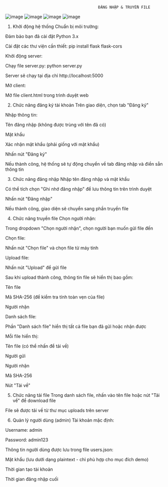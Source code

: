                                              ĐĂNG NHẬP & TRUYỀN FILE
![image](https://github.com/user-attachments/assets/4c9f57e6-5789-40ee-893a-2d3baf4cab61)
![image](https://github.com/user-attachments/assets/d72aacb2-5cfc-4d56-9bca-d1cac832d5eb)
![image](https://github.com/user-attachments/assets/e53e3f38-83ff-493b-bd39-47b8847fb2ef)
![image](https://github.com/user-attachments/assets/6d354607-cb6e-4c44-a4d1-6d8d94be4c61)
1. Khởi động hệ thống
Chuẩn bị môi trường:

Đảm bảo bạn đã cài đặt Python 3.x

Cài đặt các thư viện cần thiết: pip install flask flask-cors

Khởi động server:

Chạy file server.py: python server.py

Server sẽ chạy tại địa chỉ http://localhost:5000

Mở client:

Mở file client.html trong trình duyệt web

2. Chức năng đăng ký tài khoản
Trên giao diện, chọn tab "Đăng ký"

Nhập thông tin:

Tên đăng nhập (không được trùng với tên đã có)

Mật khẩu

Xác nhận mật khẩu (phải giống với mật khẩu)

Nhấn nút "Đăng ký"

Nếu thành công, hệ thống sẽ tự động chuyển về tab đăng nhập và điền sẵn thông tin

3. Chức năng đăng nhập
Nhập tên đăng nhập và mật khẩu

Có thể tích chọn "Ghi nhớ đăng nhập" để lưu thông tin trên trình duyệt

Nhấn nút "Đăng nhập"

Nếu thành công, giao diện sẽ chuyển sang phần truyền file

4. Chức năng truyền file
Chọn người nhận:

Trong dropdown "Chọn người nhận", chọn người bạn muốn gửi file đến

Chọn file:

Nhấn nút "Chọn file" và chọn file từ máy tính

Upload file:

Nhấn nút "Upload" để gửi file

Sau khi upload thành công, thông tin file sẽ hiển thị bao gồm:

Tên file

Mã SHA-256 (để kiểm tra tính toàn vẹn của file)

Người nhận

Danh sách file:

Phần "Danh sách file" hiển thị tất cả file bạn đã gửi hoặc nhận được

Mỗi file hiển thị:

Tên file (có thể nhấn để tải về)

Người gửi

Người nhận

Mã SHA-256

Nút "Tải về"

5. Chức năng tải file
Trong danh sách file, nhấn vào tên file hoặc nút "Tải về" để download file

File sẽ được tải về từ thư mục uploads trên server

6. Quản lý người dùng (admin)
Tài khoản mặc định:

Username: admin

Password: admin123

Thông tin người dùng được lưu trong file users.json:

Mật khẩu (lưu dưới dạng plaintext - chỉ phù hợp cho mục đích demo)

Thời gian tạo tài khoản

Thời gian đăng nhập cuối

